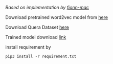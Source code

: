 *Based on implementation by [fionn-mac](https://github.com/fionn-mac/Manhattan-LSTM)*

Download pretrained word2vec model from [here](https://drive.google.com/uc?id=0B7XkCwpI5KDYNlNUTTlSS21pQmM&export=download)

Download Quera Dataset [here](https://www.kaggle.com/c/quora-question-pairs/data)

Trained model download [link](https://drive.google.com/open?id=1wRfQhW15rXHzTc70ZcmregAIz5DL1slF)

install requirement by
```
pip3 install -r requirement.txt
```
